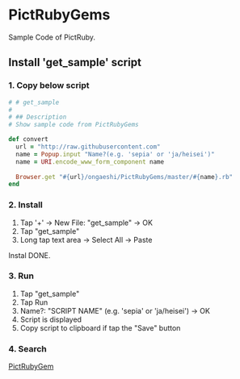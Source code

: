 # PictRubyGems

Sample Code of PictRuby.

## Install 'get_sample' script

### 1. Copy below script

```ruby
# # get_sample
#
# ## Description
# Show sample code from PictRubyGems

def convert
  url = "http://raw.githubusercontent.com"
  name = Popup.input "Name?(e.g. 'sepia' or 'ja/heisei')"
  name = URI.encode_www_form_component name
  
  Browser.get "#{url}/ongaeshi/PictRubyGems/master/#{name}.rb"
end
```

### 2. Install

1. Tap '+' -> New File: "get_sample" -> OK
2. Tap "get_sample"
3. Long tap text area -> Select All -> Paste

Instal DONE.

### 3. Run

1. Tap "get_sample"
2. Tap Run
3. Name?: "SCRIPT NAME" (e.g. 'sepia' or 'ja/heisei') -> OK
4. Script is displayed
5. Copy script to clipboard if tap the "Save" button

### 4. Search

[PictRubyGem](https://github.com/ongaeshi/PictRubyGems)


